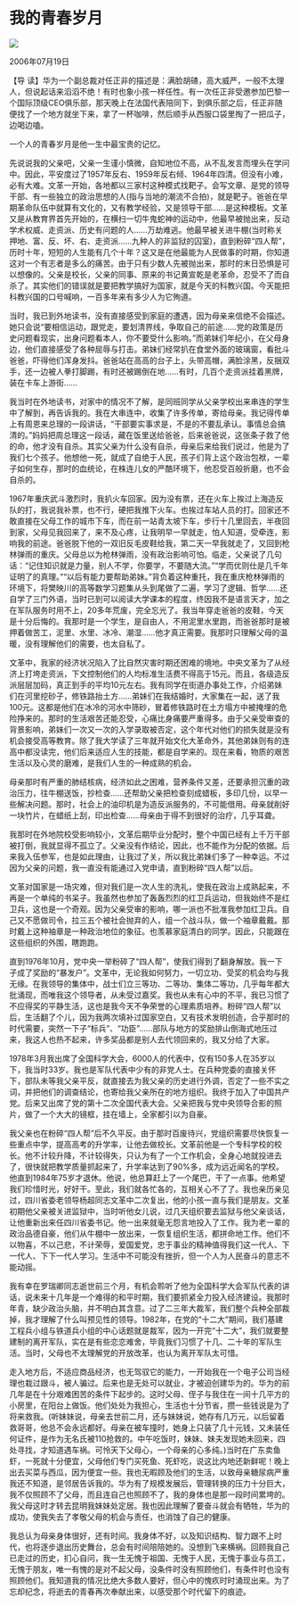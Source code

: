 # 我的青春岁月
<img class="pv" src="https://api.visitor.plantree.me/visitor-badge/pv?namespace=plantree.me&key=renzhengfei-speeches/我的青春岁月.md">



2006年07月19日



【导  读】华为一个副总裁对任正非的描述是：满脸胡碴，高大威严，一般不太理人，但说起话来滔滔不绝！有时也象小孩一样任性。有一次任正非受邀参加巴黎一个国际顶级CEO俱乐部，那天晚上在法国代表陪同下，到俱乐部之后，任正非随便找了一个地方就坐下来，拿了一杯咖啡，然后顺手从西服口袋里掏了一把瓜子，边喝边嗑。



一个人的青春岁月是他一生中最宝贵的记忆。

先说说我的父亲吧，父亲一生谨小慎微，自知地位不高，从不乱发言而埋头在学问中。因此，平安度过了1957年反右、1959年反右倾、1964年四清。但没有小难，必有大难。文革一开始，各地都以三家村这种模式找靶子。会写文章、是党的领导干部、有一些独立的政治思想的人(指与当地的潮流不合拍)，就是靶子。爸爸在早期革命队伍中就算有文化的，又有教学经验，又是领导干部……是这种模板。文革又是从教育界首先开始的，在横扫一切牛鬼蛇神的运动中，他最早被抛出来，反动学术权威、走资派、历史有问题的人……万劫难逃。他最早被关进牛棚(当时称关押地、富、反、坏、右、走资派……九种人的非监狱的囚室)，直到粉碎“四人帮”，历时十年，短短的人生能有几个十年？这又是在他最能为人民做事的时期，你知道这对一个有志者是多么的痛苦。由于只有少数人先被抛出来，那时的末日恐惧是可以想像的。父亲是校长，父亲的同事、原来的书记黄宣乾是老革命，忍受不了而自杀了。其实他们的错误就是要把教学搞好为国家，就是今天的科教兴国。今天能把科教兴国的口号喊响，一百多年来有多少人为它殉道。

当时，我已到外地读书，没有直接感受到家庭的遭遇，因为母亲来信绝不会描述。她只会说“要相信运动，跟党走，要划清界线，争取自己的前途……党的政策是历史问题看现实，出身问题看本人，你不要受什么影响。”而弟妹们年纪小，在父母身边，他们直接感受了各种屈辱与打击。弟妹们经常扒在食堂外面的玻璃窗，看批斗爸爸，吓得他们浑身发抖。爸爸站在高高的台子上，头带高帽，满脸涂黑，反捆双手，还一边被人拳打脚踢，有时还被踢倒在地……有时，几百个走资派挂着黑牌，装在卡车上游街……

我当时在外地读书，对家中的情况不了解，是同班同学从父亲学校出来串连的学生中了解到，再告诉我的。我在大串连中，收集了许多传单，寄给母亲。我记得传单上有周恩来总理的一段讲话，“干部要实事求是，不是的不要乱承认。事情总会搞清的。”妈妈把周总理这一段话，藏在饭里送给爸爸，后来爸爸说，这张条子救了他的命，他才没有自杀。其实父亲为什么没有自杀，母亲后来给我们说过，他是为了我们七个孩子。他想他一死，就成了自绝于人民，孩子们背上这个政治包袱，一辈子如何生存，那时的血统论，在株连儿女的严酷环境下，他忍受百般折磨，也不会自杀的。

1967年重庆武斗激烈时，我扒火车回家。因为没有票，还在火车上挨过上海造反队的打，我说我补票，也不行，硬把我推下火车。也挨过车站人员的打。回家还不敢直接在父母工作的城市下车，而在前一站青太坡下车，步行十几里回去，半夜回到家，父母见我回来了，来不及心疼，让我明早一早就走，怕人知道，受牵连，影响我的前途。爸爸脱下他的一双旧反毛皮鞋给我，第二天一早我就走了，又回到枪林弹雨的重庆。父母总以为枪林弹雨，没有政治影响可怕。临走，父亲说了几句话：“记住知识就是力量，别人不学，你要学，不要随大流。”“学而优则仕是几千年证明了的真理。”“以后有能力要帮助弟妹。”背负着这种重托，我在重庆枪林弹雨的环境下，将樊映川的高等数学习题集从头到尾做了二遍，学习了逻辑、哲学……还自学了三门外语，当时已到可以阅读大学课本的程度，终因我不是语言天才，加之在军队服务时用不上，20多年荒废，完全忘光了。我当年穿走爸爸的皮鞋，今天是十分后悔的。我那时是一个学生，是自由人，不用泥里水里跑，而爸爸那时是被押着做苦工，泥里、水里、冰冷、潮湿……他才真正需要。我那时只理解父母的温暖，没有理解他们的需要，也太自私了。

文革中，我家的经济状况陷入了比自然灾害时期还困难的境地。中央文革为了从经济上打垮走资派，下文控制他们的人均标准生活费不得高于15元。而且，各级造反派层层加码，真正到手的平均10元左右。我有同学在街道办事处工作，介绍弟妹们在河里挖砂子，修铁路抬土方……弟妹们在我结婚时，大家集在一起，送了我100元。这都是他们在冰冷的河水中筛砂，冒着修铁路时在土方塌方中被掩埋的危险挣来的。那时的生活艰苦还能忍受，心痛比身痛要严重得多。由于父亲受审查的背景影响，弟妹们一次又一次的入学录取被否定，这个年代对他们的损失就是没有机会接受高等教育。除了我大学读了三年就开始文化大革命外，其他弟妹则有的连高中都没读完，他们后来适应人生的技能，都是自学来的。现在来看，物质的艰苦生活以及心灵的磨难，是我们人生的一种成熟的机会。

母亲那时有严重的肺结核病，经济如此之困难，营养条件又差，还要承担沉重的政治压力，往牛棚送饭，抄检查……还帮助父亲把检查刻成蜡板，多印几份，以早一些解决问题。那时，社会上的油印机是为造反派服务的，不可能借用。母亲就削好一块竹片，在蜡纸上刮，印出检查……母亲由于得不到很好的治疗，几乎耳聋。

我那时在外地院校受影响较小，文革后期毕业分配时，整个中国已经有上千万干部被打倒，我就显得不孤立了。父亲没有作结论，因此，也不能作为分配的依据。后来我入伍参军，也是如此理由，让我过了关，所以我比弟妹们多了一种幸运。不过因为父亲的问题，我一直没有能通过入党申请，直到粉碎“四人帮”以后。

文革对国家是一场灾难，但对我们是一次人生的洗礼，使我在政治上成熟起来，不再是一个单纯的书呆子。我虽然也参加了轰轰烈烈的红卫兵运动，但我始终不是红卫兵，这也是一个奇观。因为父亲受审的影响，哪一派也不批准我参加红卫兵。自己又不愿做司令，拉三五个被社会抛弃的人，组一个战斗队，做一个袖章戴戴。那时戴上这种袖章是一种政治地位的象征。也羡慕家庭清白的同学。因此，只能跟在这些组织的外围，瞎跑跑。

直到1976年10月，党中央一举粉碎了“四人帮”，使我们得到了翻身解放。我一下子成了奖励的“暴发户”。文革中，无论我如何努力，一切立功、受奖的机会均与我无缘。在我领导的集体中，战士们立三等功、二等功、集体二等功，几乎每年都大批涌现，而唯我这个领导者，从未受过嘉奖。我也从未有心中的不平，我已习惯了不应得奖的平静生活，这也是我今天不争荣誉的心理素质培养。粉碎“四人帮”以后，生活翻了个儿，因为我两次填补过国家空白，又有技术发明创造，合乎那时的时代需要，突然一下子“标兵”、“功臣”……部队与地方的奖励排山倒海式地压过来，我这人也热不起来，许多奖品都是别人去代领回来的，我又分给了大家。

1978年3月我出席了全国科学大会，6000人的代表中，仅有150多人在35岁以下，我当时33岁。我也是军队代表中少有的非党人士。在兵种党委的直接关怀下，部队未等我父亲平反，就直接去为我父亲的历史进行外调，否定了一些不实之词，并把他们的调查结论，也寄给我父亲所在的地方组织。我终于加入了中国共产党。后来又出席了党的第十二次全国代表大会。父亲把我与党中央领导合影的照片，做了一个大大的镜框，挂在墙上，全家都引以为自豪。

我父亲也在粉碎“四人帮”后不久平反。由于那时百废待兴，党组织需要尽快恢复一些重点中学，提高高考的升学率，让他去做校长。文革前他是一个专科学校的校长。他不计较升降，不计较得失，只认为有了一个工作机会，全身心地就投进去了，很快就把教学质量抓起来了，升学率达到了90%多，成为远近闻名的学校。他直到1984年75岁才退休。他说，他总算赶上了一个尾巴，干了一点事。他希望我们珍惜时光，好好干。至此，我们就各忙各的，互相关心不了了。我也亲历亲见过，四川省委老领导杨超同志文革中二次复出，他的小孩一直与我们是朋友。文革初期他父亲被关进监狱中，当时听他女儿说，过几天组织要去监狱与他父亲谈话，让他重新出来任四川省委书记。他一出来就毫无怨言地投入了工作。我为老一辈的政治品德自豪，他们从牛棚中一放出来，一恢复组织生活，都拼命地工作。他们不以物喜，不以己悲，不计荣辱，爱国爱党，忠于事业的精神值得我们这一代人、下一代人、下下一代人学习。生活中不可能没有挫折，但一个人为人民奋斗的意志不能动摇。

我有幸在罗瑞卿同志逝世前三个月，有机会聆听了他为全国科学大会军队代表的讲话，说未来十几年是一个难得的和平时期，我们要抓紧全力投入经济建设。我那时年青，缺少政治头脑，并不明白其含意。过了二三年大裁军，我们整个兵种全部裁掉，我才理解了什么叫预见性的领导。1982年，在党的“十二大”期间，我们基建工程兵小组与铁道兵小组的中心话题就是裁军，因为一开完“十二大”，我们就要整建制的离开军队，实在是有些恋恋难舍，毕竟我们习惯了十几、二十年的军队生活。当时，父母也不太理解党的开放改革，也认为离开军队太可惜。

走入地方后，不适应商品经济，也无驾驭它的能力，一开始我在一个电子公司当经理也栽过跟斗，被人骗过。后来也是无处可以就业，才被迫创建华为的。华为的前几年是在十分艰难困苦的条件下起步的。这时父母、侄子与我住在一间十几平方的小房里，在阳台上做饭。他们处处为我担心，生活也十分节省，攒一些钱说是为了将来救我。(听妹妹说，母亲去世前二月，还与妹妹说，她存有几万元，以后留着救哥哥，他总不会永远都好。母亲在被车撞时，她身上只装了几十元钱，又未装任何证件，是作为无名氏被110抢救的。中午吃饭时，妹妹、妹夫发现她未回来，四处寻找，才知道遇车祸。可怜天下父母心，一个母亲的心多纯。)当时在广东卖鱼虾，一死就十分便宜，父母他们专门买死鱼、死虾吃，说这比内地还新鲜呢！晚上出去买菜与西瓜，因为便宜一些。我也无暇顾及他们的生活，以致母亲糖尿病严重我还不知道，是邻居告诉我的。华为有了规模发展后，管理转换的压力十分巨大，我不仅照顾不了父母，而且连自己也照顾不了，我的身体也是那一段时间累垮的。我父母这时才转去昆明我妹妹处定居。我也因此理解了要奋斗就会有牺牲，华为的成功，使我失去了孝敬父母的机会与责任，也消蚀了自己的健康。

我总认为母亲身体很好，还有时间。我身体不好，以及知识结构、智力跟不上时代，也将逐步退出历史舞台，总会有时间陪陪她的。没想到飞来横祸。回顾我自己已走过的历史，扪心自问，我一生无愧于祖国、无愧于人民，无愧于事业与员工，无愧于朋友，唯一有愧的是对不起父母，没条件时没有照顾他们，有条件时也没有照顾他们。我知道我的情况比绝大多数人要好，但心中的愧疚时时涌现出来。为了忘却纪念，将逝去的青春再次奉献出来，以感受那个时代留下的痕迹。
